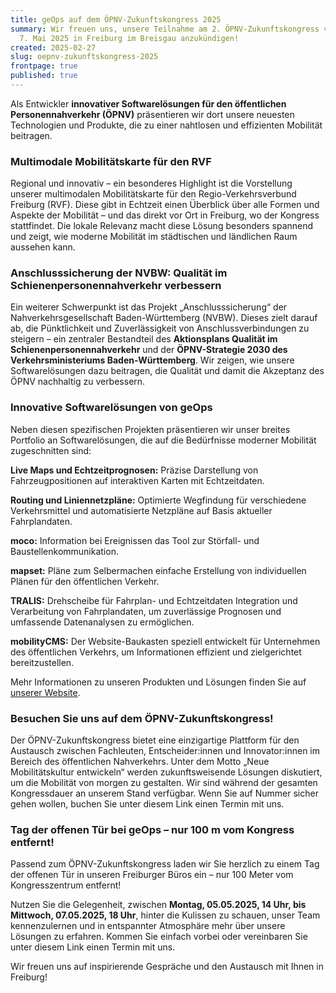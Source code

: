 ```yaml
---
title: geOps auf dem ÖPNV-Zukunftskongress 2025
summary: Wir freuen uns, unsere Teilnahme am 2. ÖPNV-Zukunftskongress vom 5. bis
  7. Mai 2025 in Freiburg im Breisgau anzukündigen!
created: 2025-02-27
slug: oepnv-zukunftskongress-2025
frontpage: true
published: true
---
```

Als Entwickler **innovativer Softwarelösungen für den öffentlichen Personennahverkehr (ÖPNV)** präsentieren wir dort unsere neuesten Technologien und Produkte, die zu einer nahtlosen und effizienten Mobilität beitragen.

### Multimodale Mobilitätskarte für den RVF

Regional und innovativ  – ein besonderes Highlight ist die Vorstellung unserer multimodalen Mobilitätskarte für den Regio-Verkehrsverbund Freiburg (RVF). Diese gibt in Echtzeit einen Überblick über alle Formen und Aspekte der Mobilität – und das direkt vor Ort in Freiburg, wo der Kongress stattfindet. Die lokale Relevanz macht diese Lösung besonders spannend und zeigt, wie moderne Mobilität im städtischen und ländlichen Raum aussehen kann.

### Anschlusssicherung der NVBW: Qualität im Schienenpersonennahverkehr verbessern

Ein weiterer Schwerpunkt ist das Projekt „Anschlusssicherung“ der Nahverkehrsgesellschaft Baden-Württemberg (NVBW). Dieses zielt darauf ab, die Pünktlichkeit und Zuverlässigkeit von Anschlussverbindungen zu steigern – ein zentraler Bestandteil des **Aktionsplans Qualität im Schienenpersonennahverkehr** und der **ÖPNV-Strategie 2030 des Verkehrsministeriums Baden-Württemberg**. Wir zeigen, wie unsere Softwarelösungen dazu beitragen, die Qualität und damit die Akzeptanz des ÖPNV nachhaltig zu verbessern.

### Innovative Softwarelösungen von geOps

Neben diesen spezifischen Projekten präsentieren wir unser breites Portfolio an Softwarelösungen, die auf die Bedürfnisse moderner Mobilität zugeschnitten sind:

**Live Maps und Echtzeitprognosen:** Präzise Darstellung von Fahrzeugpositionen auf interaktiven Karten mit Echtzeitdaten.

**Routing und Liniennetzpläne:** Optimierte Wegfindung für verschiedene Verkehrsmittel und automatisierte Netzpläne auf Basis aktueller Fahrplandaten.

**moco:** Information bei Ereignissen  das Tool zur Störfall- und Baustellenkommunikation.

**mapset:** Pläne zum Selbermachen  einfache Erstellung von individuellen Plänen für den öffentlichen Verkehr.

**TRALIS:** Drehscheibe für Fahrplan- und Echtzeitdaten  Integration und Verarbeitung von Fahrplandaten, um zuverlässige Prognosen und umfassende Datenanalysen zu ermöglichen.

**mobilityCMS:** Der Website-Baukasten speziell entwickelt für Unternehmen des öffentlichen Verkehrs, um Informationen effizient und zielgerichtet bereitzustellen.

Mehr Informationen zu unseren Produkten und Lösungen finden Sie auf [unserer Website](https://geops.com).

### Besuchen Sie uns auf dem ÖPNV-Zukunftskongress!

Der ÖPNV-Zukunftskongress bietet eine einzigartige Plattform für den Austausch zwischen Fachleuten, Entscheider:innen und Innovator:innen im Bereich des öffentlichen Nahverkehrs. Unter dem Motto „Neue Mobilitätskultur entwickeln“ werden zukunftsweisende Lösungen diskutiert, um die Mobilität von morgen zu gestalten. Wir sind während der gesamten Kongressdauer an unserem Stand verfügbar. Wenn Sie auf Nummer sicher gehen wollen, buchen Sie unter diesem Link einen Termin mit uns.

### Tag der offenen Tür bei geOps – nur 100 m vom Kongress entfernt!

Passend zum ÖPNV-Zukunftskongress laden wir Sie herzlich zu einem Tag der offenen Tür in unseren Freiburger Büros ein – nur 100 Meter vom Kongresszentrum entfernt!

Nutzen Sie die Gelegenheit, zwischen **Montag, 05.05.2025, 14 Uhr, bis Mittwoch, 07.05.2025, 18 Uhr**, hinter die Kulissen zu schauen, unser Team kennenzulernen und in entspannter Atmosphäre mehr über unsere Lösungen zu erfahren. Kommen Sie einfach vorbei oder vereinbaren Sie unter diesem Link einen Termin mit uns.

Wir freuen uns auf inspirierende Gespräche und den Austausch mit Ihnen in Freiburg!